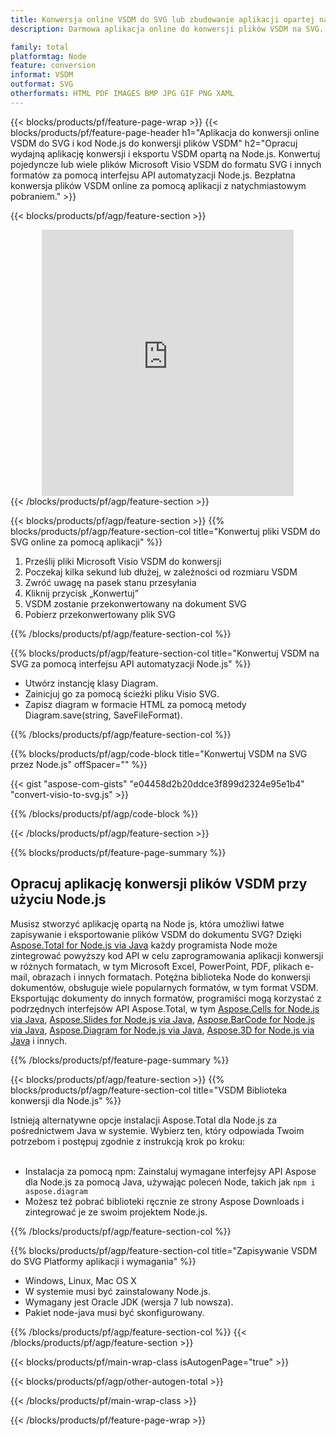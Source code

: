 ```yaml
---
title: Konwersja online VSDM do SVG lub zbudowanie aplikacji opartej na Node.js w celu konwersji plików VSDM
description: Darmowa aplikacja online do konwersji plików VSDM na SVG. Kod biblioteki konwersji Node.js dla dokumentów Microsoft Visio VSDM. 

family: total
platformtag: Node
feature: conversion
informat: VSDM
outformat: SVG
otherformats: HTML PDF IMAGES BMP JPG GIF PNG XAML
---
```

{{< blocks/products/pf/feature-page-wrap >}}
{{< blocks/products/pf/feature-page-header h1="Aplikacja do konwersji online VSDM do SVG i kod Node.js do konwersji plików VSDM" h2="Opracuj wydajną aplikację konwersji i eksportu VSDM opartą na Node.js. Konwertuj pojedyncze lub wiele plików Microsoft Visio VSDM do formatu SVG i innych formatów za pomocą interfejsu API automatyzacji Node.js. Bezpłatna konwersja plików VSDM online za pomocą aplikacji z natychmiastowym pobraniem." >}}


{{< blocks/products/pf/agp/feature-section >}}

<div class="container-fluid agp-content bg-white aboutfile box-1 vh100 section nopbtm">
<div class=container>
<div class=row>
<div class="demobox tc col-md-12 padding-0" align="center">

<iframe title="Darmowa aplikacja do konwersji VSDM na SVG online" style="border: none; height: 426px;" scrolling="no" src="https://total-conversion-app-65z5r2lp.k8s.dynabic.com/?to=svg&from=vsdm" id="child-iframe" width="80%"></iframe>

</div></div>
</div></div>
{{< /blocks/products/pf/agp/feature-section >}}


{{< blocks/products/pf/agp/feature-section >}}
{{% blocks/products/pf/agp/feature-section-col title="Konwertuj pliki VSDM do SVG online za pomocą aplikacji" %}}

1. Prześlij pliki Microsoft Visio VSDM do konwersji
1. Poczekaj kilka sekund lub dłużej, w zależności od rozmiaru VSDM
1. Zwróć uwagę na pasek stanu przesyłania
1. Kliknij przycisk „Konwertuj”
1. VSDM zostanie przekonwertowany na dokument SVG
1. Pobierz przekonwertowany plik SVG

{{% /blocks/products/pf/agp/feature-section-col %}}

{{% blocks/products/pf/agp/feature-section-col title="Konwertuj VSDM na SVG za pomocą interfejsu API automatyzacji Node.js" %}}

- Utwórz instancję klasy Diagram.
- Zainicjuj go za pomocą ścieżki pliku Visio SVG.
- Zapisz diagram w formacie HTML za pomocą metody Diagram.save(string, SaveFileFormat).

{{% /blocks/products/pf/agp/feature-section-col %}}

{{% blocks/products/pf/agp/code-block title="Konwertuj VSDM na SVG przez Node.js" offSpacer="" %}}

{{< gist "aspose-com-gists" "e04458d2b20ddce3f899d2324e95e1b4" "convert-visio-to-svg.js" >}}

{{% /blocks/products/pf/agp/code-block %}}

{{< /blocks/products/pf/agp/feature-section >}}

{{% blocks/products/pf/feature-page-summary %}}

<h2>Opracuj aplikację konwersji plików VSDM przy użyciu Node.js</h2>

Musisz stworzyć aplikację opartą na Node js, która umożliwi łatwe zapisywanie i eksportowanie plików VSDM do dokumentu SVG? Dzięki [Aspose.Total for Node.js via Java](https://products.aspose.com/total/pl/nodejs-java/) każdy programista Node może zintegrować powyższy kod API w celu zaprogramowania aplikacji konwersji w różnych formatach, w tym Microsoft Excel, PowerPoint, PDF, plikach e-mail, obrazach i innych formatach. Potężna biblioteka Node do konwersji dokumentów, obsługuje wiele popularnych formatów, w tym format VSDM. Eksportując dokumenty do innych formatów, programiści mogą korzystać z podrzędnych interfejsów API Aspose.Total, w tym [Aspose.Cells for Node.js via Java](https://products.aspose.com/cells/pl/nodejs-java/), [Aspose.Slides for Node.js via Java](https://products.aspose.com/slides/pl/nodejs-java/), [Aspose.BarCode for Node.js via Java](https://products.aspose.com/barcode/pl/nodejs-java/), [Aspose.Diagram for Node.js via Java](https://products.aspose.com/diagram/pl/nodejs-java/), [Aspose.3D for Node.js via Java](https://products.aspose.com/3d/pl/nodejs-java/) i innych. 
 
 

{{% /blocks/products/pf/feature-page-summary %}}

{{< blocks/products/pf/agp/feature-section >}}
{{% blocks/products/pf/agp/feature-section-col title="VSDM Biblioteka konwersji dla Node.js" %}}

Istnieją alternatywne opcje instalacji Aspose.Total dla Node.js za pośrednictwem Java w systemie. Wybierz ten, który odpowiada Twoim potrzebom i postępuj zgodnie z instrukcją krok po kroku:<br /><br />

- Instalacja za pomocą npm: Zainstaluj wymagane interfejsy API Aspose dla Node.js za pomocą Java, używając poleceń Node, takich jak ```npm i aspose.diagram```
- Możesz też pobrać biblioteki ręcznie ze strony Aspose Downloads i zintegrować je ze swoim projektem Node.js.

{{% /blocks/products/pf/agp/feature-section-col %}}

{{% blocks/products/pf/agp/feature-section-col title="Zapisywanie VSDM do SVG Platformy aplikacji i wymagania" %}}

- Windows, Linux, Mac OS X
- W systemie musi być zainstalowany Node.js.
- Wymagany jest Oracle JDK (wersja 7 lub nowsza).
- Pakiet node-java musi być skonfigurowany.

{{% /blocks/products/pf/agp/feature-section-col %}}
{{< /blocks/products/pf/agp/feature-section >}}

{{< blocks/products/pf/main-wrap-class isAutogenPage="true" >}}

{{< blocks/products/pf/agp/other-autogen-total >}}

{{< /blocks/products/pf/main-wrap-class >}}

{{< /blocks/products/pf/feature-page-wrap >}}